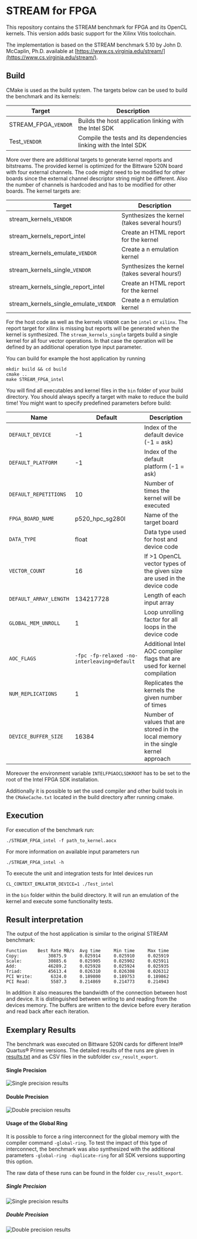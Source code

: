 # STREAM for FPGA

This repository contains the STREAM benchmark for FPGA and its OpenCL kernels.
This version adds basic support for the Xilinx Vitis toolcchain.

The implementation is based on the STREAM benchmark 5.10 by John D. McCaplin, Ph.D.
available at [https://www.cs.virginia.edu/stream/](https://www.cs.virginia.edu/stream/).

## Build

CMake is used as the build system.
The targets below can be used to build the benchmark and its kernels:

 |  Target               | Description                                    |
 | --------------------- | ---------------------------------------------- |
 | STREAM_FPGA_`VENDOR`     | Builds the host application linking with the Intel SDK|
 | Test_`VENDOR`            | Compile the tests and its dependencies linking with the Intel SDK  |
 
 More over there are additional targets to generate kernel reports and bitstreams.
 The provided kernel is optimized for the Bittware 520N board with four external
 channels.
 The code might need to be modified for other boards since the external channel descriptor
 string might be different.
 Also the number of channels is hardcoded and has to be modified for other boards.
 The kernel targets are:
 
  |  Target                        | Description                                    |
  | ------------------------------ | ---------------------------------------------- |
  | stream_kernels_`VENDOR`                | Synthesizes the kernel (takes several hours!)  |
  | stream_kernels_report_intel          | Create an HTML report for the kernel           |
  | stream_kernels_emulate_`VENDOR`          | Create a n emulation kernel                    |
  | stream_kernels_single_`VENDOR`                | Synthesizes the kernel (takes several hours!)  |
  | stream_kernels_single_report_intel          | Create an HTML report for the kernel           |
  | stream_kernels_single_emulate_`VENDOR`          | Create a n emulation kernel                    |
  
For the host code as well as the kernels `VENDOR` can be `intel` or `xilinx`.
The report target for xilinx is missing but reports will be generated when the kernel is synthesized.
The `stream_kernels_single` targets build a single kernel for all four vector operations.
In that case the operation will be defined by an additional operation type input parameter.

 You can build for example the host application by running
 
    mkdir build && cd build
    cmake ..
    make STREAM_FPGA_intel

You will find all executables and kernel files in the `bin`
folder of your build directory.
You should always specify a target with make to reduce the build time!
You might want to specify predefined parameters before build:

Name             | Default     | Description                          |
---------------- |-------------|--------------------------------------|
`DEFAULT_DEVICE` | -1          | Index of the default device (-1 = ask) |
`DEFAULT_PLATFORM`| -1          | Index of the default platform (-1 = ask) |
`DEFAULT_REPETITIONS`| 10          | Number of times the kernel will be executed |
`FPGA_BOARD_NAME`| p520_hpc_sg280l | Name of the target board |
`DATA_TYPE`      | float       | Data type used for host and device code |
`VECTOR_COUNT`   | 16           | If >1 OpenCL vector types of the given size are used in the device code |
`DEFAULT_ARRAY_LENGTH`| 134217728 | Length of each input array |
`GLOBAL_MEM_UNROLL`| 1        | Loop unrolling factor for all loops in the device code |
`AOC_FLAGS`| `-fpc -fp-relaxed -no-interleaving=default` | Additional Intel AOC compiler flags that are used for kernel compilation |
`NUM_REPLICATIONS`| 1        | Replicates the kernels the given number of times |
`DEVICE_BUFFER_SIZE`| 16384        | Number of values that are stored in the local memory in the single kernel approach |

Moreover the environment variable `INTELFPGAOCLSDKROOT` has to be set to the root
of the Intel FPGA SDK installation.

Additionally it is possible to set the used compiler and other build tools 
in the `CMakeCache.txt` located in the build directory after running cmake.

## Execution

For execution of the benchmark run:

    ./STREAM_FPGA_intel -f path_to_kernel.aocx
    
For more information on available input parameters run

    ./STREAM_FPGA_intel -h
    
To execute the unit and integration tests for Intel devices run

    CL_CONTEXT_EMULATOR_DEVICE=1 ./Test_intel
    
in the `bin` folder within the build directory.
It will run an emulation of the kernel and execute some functionality tests.

## Result interpretation

The output of the host application is similar to the original STREAM benchmark:

	Function    Best Rate MB/s  Avg time     Min time     Max time
	Copy:           30875.9     0.025914     0.025910     0.025919
	Scale:          30885.6     0.025905     0.025902     0.025911
	Add:            46289.2     0.025928     0.025924     0.025935
	Triad:          45613.4     0.026310     0.026308     0.026312
	PCI Write:       6324.0     0.189800     0.189753     0.189862
	PCI Read:        5587.3     0.214869     0.214773     0.214943

In addition it also measures the bandwidth of the connection between host and
device. It is distinguished between writing to and reading from the devices
memory.
The buffers are written to the device before every iteration and read back
after each iteration.

## Exemplary Results

The benchmark was executed on Bittware 520N cards for different Intel® Quartus® Prime versions.
The detailed results of the runs are given in [results.txt](results.txt) and as
CSV files in the subfolder `csv_result_export`.

#### Single Precision

![Single precision results](csv_result_export/sp_plot.jpeg)

#### Double Precision

![Double precision results](csv_result_export/dp_plot.jpeg)

#### Usage of the Global Ring

It is possible to force a ring interconnect for the global memory with the compiler command
`-global-ring`. To test the impact of this type of interconnect, the benchmark was also 
synthesized with the additional parameters `-global-ring -duplicate-ring` for all SDK versions
supporting this option.

The raw data of these runs can be found in the folder `csv_result_export`.

##### Single Precision
![Single precision results](csv_result_export/sp_global_ring_plot.jpeg)

##### Double Precision
![Double precision results](csv_result_export/dp_global_ring_plot.jpeg)